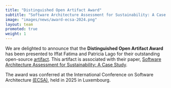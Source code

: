 ```yaml
---
title: "Distinguished Open Artifact Award"
subtitle: "Software Architecture Assessment for Sustainability: A Case Study"
image: "images/news/award-ecsa-2024.png"
layout: team
promoted: true
weight: 1
---
```


We are delighted to announce that the **Distinguished Open Artifact Award** has been presented to Iffat Fatima and Patricia Lago for their outstanding open-source [artifact](https://doi.org/10.5281/zenodo.11655904). This artifact is associated with their paper, [Software Architecture Assessment for Sustainability: A Case Study](https://doi.org/10.1007/978-3-031-70797-1_16).

The award was conferred at the International Conference on Software Architecture [(ECSA)](https://conf.researchr.org/home/ecsa-2024), held in 2025 in Luxembourg.  


